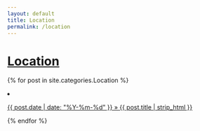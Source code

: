 ```yaml
---
layout: default
title: Location
permalink: /location
---
```


# [Location](/location)
{% for post in site.categories.Location %}
  <li><a href="{{ post.url }}">
    <p>{{ post.date | date: "%Y-%m-%d" }} » {{ post.title | strip_html }}</p>
  </a></li>
{% endfor %}